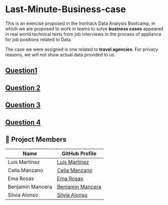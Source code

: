 # Last-Minute-Business-case


This is an exercise proposed in the Ironhack Data Analysis Bootcamp, in which we are proposed to work in teams to solve **business cases** appeared in real world technical tests from job interviews in the process of appliance for job positions related to Data.

The case we were assigned is one related to **travel agencies**.
For privacy reasons, we will not show actual data provided to us.


## [Question1](https://github.com/datasilvia/Last-Minute-Business-case/blob/main/question1.ipynb)


## [Question 2](https://github.com/datasilvia/Last-Minute-Business-case/blob/main/question2.ipynb)


## [Question 3](https://github.com/datasilvia/Last-Minute-Business-case/blob/main/question3.ipynb)


## [Question 4](https://github.com/datasilvia/Last-Minute-Business-case/blob/main/Question_4.ipynb)


## 👥 Project Members

| Name              | GitHub Profile       |
|-------------------|----------------------|
| Luis Martínez     | [Luis Martínez](https://github.com/luismrtnzgl)    |
| Celia Manzano     | [Celia Manzano](https://github.com/cemanzanoc)     |
| Ema Rosas         | [Ema Rosas](https://github.com/Erove13)    |
| Benjamin Mancera  | [Benjamin Mancera](https://github.com/Benja022)    |
| Silvia Alonso     | [Silvia Alonso](https://github.com/datasilvia)    |



